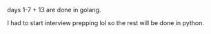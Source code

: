 days 1-7 + 13 are done in golang.

I had to start interview prepping lol so the rest will be done in python.
